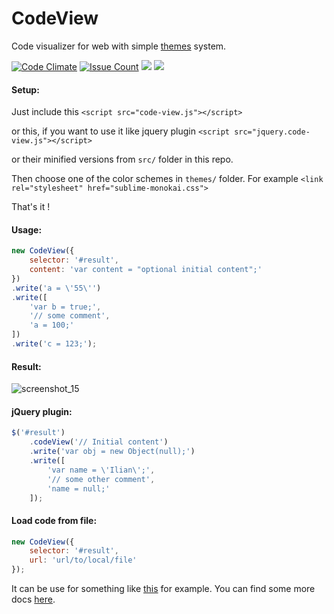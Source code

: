 # CodeView
Code visualizer for web with simple [themes](https://ilian6806.github.io/CodeView/#themes) system.


[![Code Climate](https://codeclimate.com/github/ilian6806/CodeView/badges/gpa.svg)](https://codeclimate.com/github/ilian6806/CodeView) [![Issue Count](https://codeclimate.com/github/ilian6806/CodeView/badges/issue_count.svg)](https://codeclimate.com/github/ilian6806/CodeView) ![](https://img.shields.io/gemnasium/mathiasbynens/he.svg) ![](https://img.shields.io/npm/l/express.svg)

#### Setup:
Just include this ```<script src="code-view.js"></script>```

or this, if you want to use it like jquery plugin ```<script src="jquery.code-view.js"></script>```

or their minified versions from ```src/``` folder in this repo. 

Then choose one of the color schemes in ```themes/``` folder. For example ```<link rel="stylesheet" href="sublime-monokai.css">```
 
That's it !
 
#### Usage:
```javascript
new CodeView({
    selector: '#result',
    content: 'var content = "optional initial content";'
})
.write('a = \'55\'')
.write([
    'var b = true;',
    '// some comment',
    'a = 100;'
])
.write('c = 123;');
```
#### Result:

![screenshot_15](https://user-images.githubusercontent.com/7155803/30377215-ab84d1c6-9897-11e7-81a3-2d5b257fbe29.png)

#### jQuery plugin:

```javascript
$('#result')
    .codeView('// Initial content')
    .write('var obj = new Object(null);')
    .write([
        'var name = \'Ilian\';',
        '// some other comment',
        'name = null;'
    ]);
```

#### Load code from file:

```javascript
new CodeView({
    selector: '#result',
    url: 'url/to/local/file'
});
```

It can be use for something like [this](https://ilian6806.github.io/Handy/) for example.
You can find some more docs [here](https://ilian6806.github.io/CodeView/).
